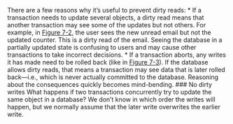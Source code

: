 There are a few reasons why it’s useful to prevent dirty reads: *  If a transaction needs to update several objects, a dirty read means that another transaction may
see some of the updates but not others. For example, in [Figure 7-2](#fig_transactions_read_uncommitted), the
user sees the new unread email but not the updated counter. This is a dirty read of the email.
Seeing the database in a partially updated state is confusing to users and may cause other
transactions to take incorrect decisions. *  If a transaction aborts, any writes it has made need to be rolled back (like in
[Figure 7-3](#fig_transactions_atomicity)). If the database allows dirty reads, that means a transaction may
see data that is later rolled back—i.e., which is never actually committed to the database.
Reasoning about the consequences quickly becomes mind-bending. ### No dirty writes 
What happens if two transactions concurrently try to update the same object in a database? We don’t
know in which order the writes will happen, but we normally assume that the later write overwrites
the earlier write.